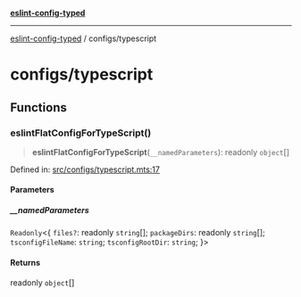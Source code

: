 [**eslint-config-typed**](../README.md)

---

[eslint-config-typed](../README.md) / configs/typescript

# configs/typescript

## Functions

### eslintFlatConfigForTypeScript()

> **eslintFlatConfigForTypeScript**(`__namedParameters`): readonly `object`[]

Defined in: [src/configs/typescript.mts:17](https://github.com/noshiro-pf/eslint-config-typed/blob/main/src/configs/typescript.mts#L17)

#### Parameters

##### \_\_namedParameters

`Readonly`\<\{ `files?`: readonly `string`[]; `packageDirs`: readonly `string`[]; `tsconfigFileName`: `string`; `tsconfigRootDir`: `string`; \}\>

#### Returns

readonly `object`[]
